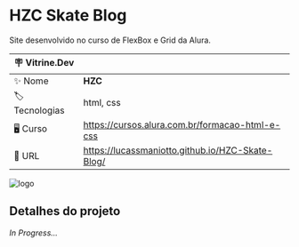 # HZC Skate Blog

Site desenvolvido no curso de FlexBox e Grid da Alura.

| :placard: Vitrine.Dev |     |
| -------------  | --- |
| :sparkles: Nome        | **HZC**
| :label: Tecnologias | html, css
|  🖥  Curso     | https://cursos.alura.com.br/formacao-html-e-css
| :rocket: URL         | https://lucassmaniotto.github.io/HZC-Skate-Blog/

![logo](https://user-images.githubusercontent.com/101435037/203361891-2af23d15-92d2-4447-8407-32e27c892ebe.png#vitrinedev)

## Detalhes do projeto

*In Progress...*
